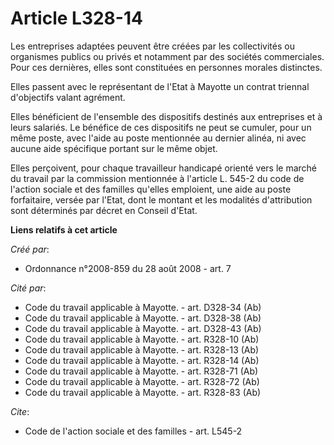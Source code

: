 # Article L328-14

Les entreprises adaptées peuvent être créées par les collectivités ou organismes publics ou privés et notamment par des
sociétés commerciales. Pour ces dernières, elles sont constituées en personnes morales distinctes. 

Elles passent avec le représentant de l'Etat à Mayotte un contrat triennal d'objectifs valant agrément. 

Elles bénéficient de l'ensemble des dispositifs destinés aux entreprises et à leurs salariés. Le bénéfice de ces dispositifs
ne peut se cumuler, pour un même poste, avec l'aide au poste mentionnée au dernier alinéa, ni avec aucune aide spécifique
portant sur le même objet. 

Elles perçoivent, pour chaque travailleur handicapé orienté vers le marché du travail par la commission mentionnée à
l'article L. 545-2 du code de l'action sociale et des familles qu'elles emploient, une aide au poste forfaitaire, versée par
l'Etat, dont le montant et les modalités d'attribution sont déterminés par décret en Conseil d'Etat.

**Liens relatifs à cet article**

_Créé par_:

  - Ordonnance n°2008-859 du 28 août 2008 - art. 7

_Cité par_:

  - Code du travail applicable à Mayotte. - art. D328-34 (Ab)
  - Code du travail applicable à Mayotte. - art. D328-38 (Ab)
  - Code du travail applicable à Mayotte. - art. D328-43 (Ab)
  - Code du travail applicable à Mayotte. - art. R328-10 (Ab)
  - Code du travail applicable à Mayotte. - art. R328-13 (Ab)
  - Code du travail applicable à Mayotte. - art. R328-14 (Ab)
  - Code du travail applicable à Mayotte. - art. R328-71 (Ab)
  - Code du travail applicable à Mayotte. - art. R328-72 (Ab)
  - Code du travail applicable à Mayotte. - art. R328-83 (Ab)

_Cite_:

  - Code de l'action sociale et des familles - art. L545-2
